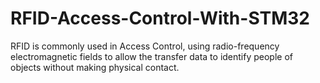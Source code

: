 # RFID-Access-Control-With-STM32
RFID is commonly used in Access Control, using radio-frequency electromagnetic fields to allow the transfer data to identify people of objects without making physical contact.
